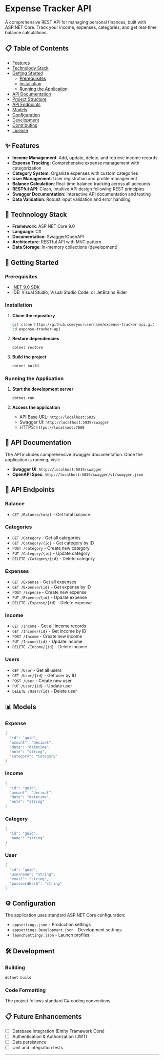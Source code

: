# Expense Tracker API

A comprehensive REST API for managing personal finances, built with ASP.NET Core. Track your income, expenses, categories, and get real-time balance calculations.

## 📋 Table of Contents

- [Features](#features)
- [Technology Stack](#technology-stack)
- [Getting Started](#getting-started)
  - [Prerequisites](#prerequisites)
  - [Installation](#installation)
  - [Running the Application](#running-the-application)
- [API Documentation](#api-documentation)
- [Project Structure](#project-structure)
- [API Endpoints](#api-endpoints)
- [Models](#models)
- [Configuration](#configuration)
- [Development](#development)
- [Contributing](#contributing)
- [License](#license)

## ✨ Features

- **Income Management**: Add, update, delete, and retrieve income records
- **Expense Tracking**: Comprehensive expense management with categorization
- **Category System**: Organize expenses with custom categories
- **User Management**: User registration and profile management
- **Balance Calculation**: Real-time balance tracking across all accounts
- **RESTful API**: Clean, intuitive API design following REST principles
- **Swagger Documentation**: Interactive API documentation and testing
- **Data Validation**: Robust input validation and error handling

## 🚀 Technology Stack

- **Framework**: ASP.NET Core 9.0
- **Language**: C#
- **Documentation**: Swagger/OpenAPI
- **Architecture**: RESTful API with MVC pattern
- **Data Storage**: In-memory collections (development)

## 🏁 Getting Started

### Prerequisites

- [.NET 9.0 SDK](https://dotnet.microsoft.com/download/dotnet/9.0)
- IDE: Visual Studio, Visual Studio Code, or JetBrains Rider

### Installation

1. **Clone the repository**
   ```bash
   git clone https://github.com/yourusername/expense-tracker-api.git
   cd expense-tracker-api
   ```

2. **Restore dependencies**
   ```bash
   dotnet restore
   ```

3. **Build the project**
   ```bash
   dotnet build
   ```

### Running the Application

1. **Start the development server**
   ```bash
   dotnet run
   ```

2. **Access the application**
   - API Base URL: `http://localhost:5039`
   - Swagger UI: `http://localhost:5039/swagger`
   - HTTPS: `https://localhost:7089`

## 📖 API Documentation

The API includes comprehensive Swagger documentation. Once the application is running, visit:
- **Swagger UI**: `http://localhost:5039/swagger`
- **OpenAPI Spec**: `http://localhost:5039/swagger/v1/swagger.json`

## 🔗 API Endpoints

### Balance
- `GET /Balance/total` - Get total balance

### Categories
- `GET /Category` - Get all categories
- `GET /Category/{id}` - Get category by ID
- `POST /Category` - Create new category
- `PUT /Category/{id}` - Update category
- `DELETE /Category/{id}` - Delete category

### Expenses
- `GET /Expense` - Get all expenses
- `GET /Expense/{id}` - Get expense by ID
- `POST /Expense` - Create new expense
- `PUT /Expense/{id}` - Update expense
- `DELETE /Expense/{id}` - Delete expense

### Income
- `GET /Income` - Get all income records
- `GET /Income/{id}` - Get income by ID
- `POST /Income` - Create new income
- `PUT /Income/{id}` - Update income
- `DELETE /Income/{id}` - Delete income

### Users
- `GET /User` - Get all users
- `GET /User/{id}` - Get user by ID
- `POST /User` - Create new user
- `PUT /User/{id}` - Update user
- `DELETE /User/{id}` - Delete user

## 📊 Models

### Expense
```csharp
{
  "id": "guid",
  "amount": "decimal",
  "date": "datetime",
  "note": "string",
  "category": "Category"
}
```

### Income
```csharp
{
  "id": "guid",
  "amount": "decimal",
  "date": "datetime",
  "note": "string"
}
```

### Category
```csharp
{
  "id": "guid",
  "name": "string"
}
```

### User
```csharp
{
  "id": "guid",
  "username": "string",
  "email": "string",
  "passwordHash": "string"
}
```

## ⚙️ Configuration

The application uses standard ASP.NET Core configuration:

- `appsettings.json` - Production settings
- `appsettings.Development.json` - Development settings
- `launchSettings.json` - Launch profiles

## 🛠️ Development

### Building
```bash
dotnet build
```

### Code Formatting
The project follows standard C# coding conventions.

## 📋 Future Enhancements

- [ ] Database integration (Entity Framework Core)
- [ ] Authentication & Authorization (JWT)
- [ ] Data persistence
- [ ] Unit and integration tests

---

